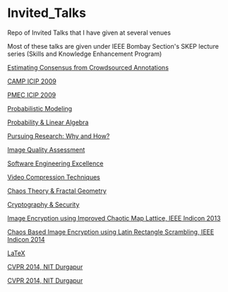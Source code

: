 # Invited_Talks
 
Repo of Invited Talks that I have given at several venues
 
Most of these talks are given under IEEE Bombay Section's SKEP lecture series (Skills and Knowledge Enhancement Program)

[Estimating Consensus from Crowdsourced Annotations](https://drive.google.com/file/d/1OrS6sPRwIQ0zMJtEuu8Jb8q5VlkbwZW9/view?usp=share_link)

[CAMP ICIP 2009](https://drive.google.com/file/d/1DfGOCxe4NbLK2bFW7nG4qYYaU7w7iyW4/view?usp=share_link)

[PMEC ICIP 2009](https://drive.google.com/file/d/1AnsQwmvpu5H-KlLIhiy7yB5wdXeeEg6G/view?usp=share_link)

[Probabilistic Modeling](https://drive.google.com/file/d/1GAM9yQ5pW90Rf3aR5ZoRKvuEGc5lMYO2/view?usp=share_link)

[Probability & Linear Algebra](https://drive.google.com/file/d/1cm206nCM27AYnkJspe3TMnXXSyVUgaGL/view?usp=share_link)

[Pursuing Research: Why and How?](https://drive.google.com/file/d/1N9dSybDXXiHi__pulqKT2AgNx3BTisb0/view?usp=share_link)

[Image Quality Assessment](https://drive.google.com/file/d/12U-wMaUdy0CkJzhFIFsbXeqB06JMHOnv/view?usp=share_link)

[Software Engineering Excellence](https://drive.google.com/file/d/1734TdRL9uD44XzPSdob4HXEaoQSDjm2E/view?usp=share_link)

[Video Compression Techniques](https://drive.google.com/file/d/1ubZ-5wU4UXsAefMBgjBD9RDDAbOU7Ad0/view?usp=share_link)

[Chaos Theory & Fractal Geometry](https://drive.google.com/file/d/1jooNpDx7kVhj32MxIsKvqIq57DrtIm1a/view?usp=share_link)

[Cryptography & Security](https://drive.google.com/file/d/1oF2QaHqb0y1jQT8Vmjy6tt31hgqt8xd-/view?usp=share_link)

[Image Encryption using Improved Chaotic Map Lattice, IEEE Indicon 2013](https://drive.google.com/file/d/1rj283GwZY9Hj4Sa2cQySYLyp85_ANLI5/view?usp=share_link)

[Chaos Based Image Encryption using Latin Rectangle Scrambling, IEEE Indicon 2014](https://drive.google.com/file/d/1yTlUr-nOj-Xo5nABBs14t1Z3Dq3zCaYF/view?usp=share_link)

[LaTeX](https://drive.google.com/file/d/1typI6LYMh-uhs4uCPeODyeQ95OhW_CIt/view?usp=share_link)

[CVPR 2014, NIT Durgapur](https://drive.google.com/file/d/1AIXiIP8GZFSBe1SLvaKXzaOh1gPFgM8b/view?usp=share_link)

[CVPR 2014, NIT Durgapur](https://drive.google.com/file/d/1AIXiIP8GZFSBe1SLvaKXzaOh1gPFgM8b/view?usp=share_link)



